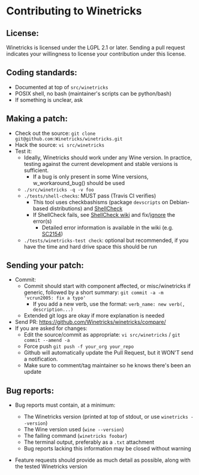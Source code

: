 # Contributing to Winetricks

## License:
Winetricks is licensed under the LGPL 2.1 or later. Sending a pull request indicates your willingness to license your contribution under this license.

## Coding standards:
* Documented at top of ```src/winetricks```
* POSIX shell, no bash (maintainer's scripts can be python/bash)
* If something is unclear, ask

## Making a patch:
* Check out the source: ```git clone git@github.com:Winetricks/winetricks.git```
* Hack the source: ```vi src/winetricks```
* Test it:
    * Ideally, Winetricks should work under any Wine version. In practice, testing against the current development and stable versions is sufficient.
        * If a bug is only present in some Wine versions, w_workaround_bug() should be used
    * ```./src/winetricks -q -v foo```
    * ```./tests/shell-checks```: MUST pass (Travis CI verifies)
        * This tool uses checkbashisms (package `devscripts` on Debian-based distributions) and [ShellCheck](https://github.com/koalaman/shellcheck)
        * If ShellCheck fails, see [ShellCheck wiki](https://github.com/koalaman/shellcheck/wiki) and fix/[ignore](https://github.com/koalaman/shellcheck/wiki/Ignore) the error(s)
            * Detailed error information is available in the wiki (e.g. [SC2154](https://github.com/koalaman/shellcheck/wiki/SC2154))
    * ```./tests/winetricks-test check```: optional but recommended, if you have the time and hard drive space this should be run

## Sending your patch:
* Commit:
    * Commit should start with component affected, or misc/winetricks if generic, followed by a short summary:
    ```git commit -a -m 'vcrun2005: fix a typo'```
        * If you add a new verb, use the format: `verb_name: new verb(, description...)`
    * Extended git logs are okay if more explanation is needed
* Send PR: https://github.com/Winetricks/winetricks/compare/
* If you are asked for changes:
    * Edit the source/commit as appropriate: ```vi src/winetricks``` / ```git commit --amend -a```
    * Force push ```git push -f your_org your_repo```
    * Github will automatically update the Pull Request, but it WON'T send a notification.
    * Make sure to comment/tag maintainer so he knows there's been an update

## Bug reports:
* Bug reports must contain, at a minimum:
    * The Winetricks version (printed at top of stdout, or use ```winetricks --version```)
    * The Wine version used (```wine --version```)
    * The failing command (```winetricks foobar```)
    * The terminal output, preferably as a ```.txt``` attachment
    * Bug reports lacking this information may be closed without warning

* Feature requests should provide as much detail as possible, along with the tested Winetricks version

